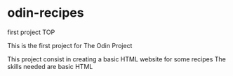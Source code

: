 # odin-recipes
first project TOP

This is the first project for The Odin Project

This project consist in creating a basic HTML website for some recipes
The skills needed are basic HTML